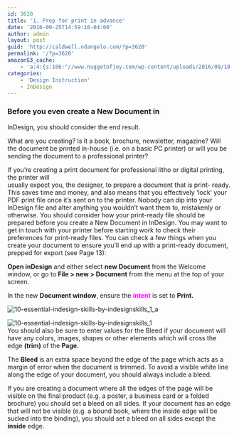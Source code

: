 ```yaml
---
id: 3620
title: '1. Prep for print in advance'
date: '2016-09-25T14:59:10-04:00'
author: admin
layout: post
guid: 'http://caldwell.ndangelo.com/?p=3620'
permalink: '/?p=3620'
amazonS3_cache:
    - 'a:4:{s:106:"//www.nuggetofjoy.com/wp-content/uploads/2016/09/10-Essential-InDesign-Skills-by-InDesignSkills_1_a-64.jpg";a:2:{s:2:"id";s:4:"3894";s:11:"source_type";s:13:"media-library";}s:127:"//image-control-storage.s3.amazonaws.com/blog-images/2016/09/27190356/10-Essential-InDesign-Skills-by-InDesignSkills_1_a-64.jpg";a:2:{s:2:"id";s:4:"3894";s:11:"source_type";s:13:"media-library";}s:104:"//www.nuggetofjoy.com/wp-content/uploads/2016/09/10-Essential-InDesign-Skills-by-InDesignSkills_1-63.jpg";a:2:{s:2:"id";s:4:"3895";s:11:"source_type";s:13:"media-library";}s:125:"//image-control-storage.s3.amazonaws.com/blog-images/2016/09/27190354/10-Essential-InDesign-Skills-by-InDesignSkills_1-63.jpg";a:2:{s:2:"id";s:4:"3895";s:11:"source_type";s:13:"media-library";}}'
categories:
    - 'Design Instruction'
    - InDesign
---
```


### Before you even create a New Document in  
InDesign, you should consider the end result.

What are you creating? Is it a book, brochure, newsletter, magazine? Will the document be printed in-house (i.e. on a basic PC printer) or will you be sending the document to a professional printer?

If you’re creating a print document for professional litho or digital printing, the printer will  
usually expect you, the designer, to prepare a document that is print- ready. This saves time and money, and also means that you effectively ‘lock’ your PDF print file once it’s sent on to the printer. Nobody can dip into your InDesign file and alter anything you wouldn’t want them to, mistakenly or otherwise. You should consider how your print-ready file should be prepared before you create a New Document in InDesign. You may want to get in touch with your printer before starting work to check their preferences for print-ready files. You can check a few things when you create your document to ensure you’ll end up with a print-ready document, prepped for export (see Page 13):

**Open inDesign** and either select **new Document** from the Welcome window, or go to **File &gt; new &gt; Document** from the menu at the top of your screen.

In the new **Document window**, ensure the <span style="color: #ff00ff;">**intent**</span> is set to **Print.**

![10-essential-indesign-skills-by-indesignskills_1_a](https://image-control-storage.s3.amazonaws.com/blog-images/2016/09/27190356/10-Essential-InDesign-Skills-by-InDesignSkills_1_a-64.jpg)

![10-essential-indesign-skills-by-indesignskills_1](https://image-control-storage.s3.amazonaws.com/blog-images/2016/09/27190354/10-Essential-InDesign-Skills-by-InDesignSkills_1-63.jpg)  
You should also be sure to enter values for the Bleed if your document will have any colors, images, shapes or other elements which will cross the edge **(trim)** of the **Page.**

The **Bleed** is an extra space beyond the edge of the page which acts as a margin of error when the document is trimmed. To avoid a visible white line along the edge of your document, you should always include a bleed.

If you are creating a document where all the edges of the page will be visible on the final product (e.g. a poster, a business card or a folded brochure) you should set a bleed on all sides. If your document has an edge that will not be visible (e.g. a bound book, where the inside edge will be sucked into the binding), you should set a bleed on all sides except the **inside** edge.